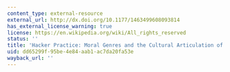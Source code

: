 ```yaml
---
content_type: external-resource
external_url: http://dx.doi.org/10.1177/1463499608093814
has_external_license_warning: true
license: https://en.wikipedia.org/wiki/All_rights_reserved
status: ''
title: 'Hacker Practice: Moral Genres and the Cultural Articulation of Liberalism'
uid: dd65299f-95be-4e84-aab1-ac7da20fa53e
wayback_url: ''
---
```

